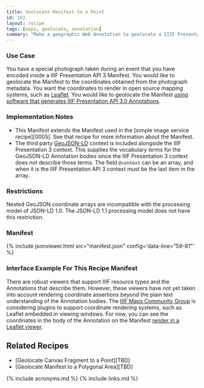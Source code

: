 ```yaml
---
title: Geolocate Manifest to a Point
id: 182
layout: recipe
tags: [maps, geolocate, annotation]
summary: "Make a geographic Web Annotation to geolocate a IIIF Presentation API 3 Manifest to a geographic point."
---
```


### Use Case 
You have a special photograph taken during an event that you have encoded inside a IIIF Presentation API 3 Manifest. You would like to geolocate the Manifest to the coordinates obtained from the photograph metadata. You want the coordinates to render in open source mapping systems, such as [Leaflet](https://leafletjs.com/). You would like to geolocate the Manifest [using software that generates IIIF Presentation API 3.0 Annotations](http://geo.rerum.io/geolocate/annotate.html).

### Implementation Notes
* This Manifest extends the Manifest used in the [simple image service recipe][0005]. See that recipe for more information about the Manifest.
* The third party [GeoJSON-LD](https://geojson.org/geojson-ld/) context is included alongside the IIIF Presentation 3 context. This supplies the vocabulary terms for the GeoJSON-LD Annotation bodies since the IIIF Presentation 3 context does not describe those terms. The field `@context` can be an array, and when it is the IIIF Presentation API 3 context must be the last item in the array.  

### Restrictions
Nested GeoJSON coordinate arrays are incompatible with the processing model of JSON-LD 1.0. The JSON-LD 1.1 processing model does not have this restriction.

### Manifest

{% include jsonviewer.html src="manifest.json" config='data-line="59-81"' %}

### Interface Example For This Recipe Manifest
There are robust viewers that support IIIF resource types and the Annotations that describe them.  However, these viewers have not yet taken into account rendering coordinate assertions beyond the plain text understanding of the Annotation bodies. The [IIIF Maps Community Group](https://iiif.io/community/groups/maps/) is considering plugins to support coordinate rendering systems, such as Leaflet embedded in viewing windows. For now, you can see the coordinates in the body of the Annotation on the Manifest [render in a Leaflet viewer](http://geo.rerum.io/geolocate/viewAnnotations.html?manifest=https://preview.iiif.io/cookbook/0182-geolocated-simple-manifest/recipe/0182-geolocated-simple-manifest/manifest.json).

## Related Recipes
* [Geolocate Canvas Fragment to a Point][TBD]
* [Geolocate Manifest to a Polygonal Area][TBD]

{% include acronyms.md %}
{% include links.md %}
